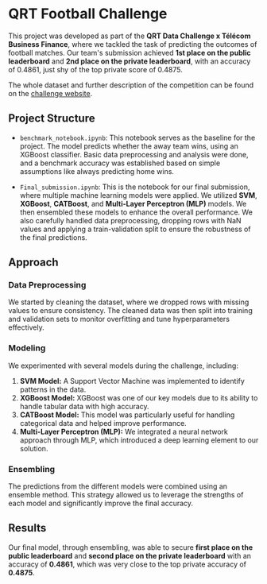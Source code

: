 # QRT Football Challenge

This project was developed as part of the **QRT Data Challenge x Télécom Business Finance**, where we tackled the task of predicting the outcomes of football matches. Our team's submission achieved **1st place on the public leaderboard** and **2nd place on the private leaderboard**, with an accuracy of 0.4861, just shy of the top private score of 0.4875.

The whole dataset and further description of the competition can be found on the [challenge website](https://challengedata.ens.fr/participants/challenges/143/).

## Project Structure
- `benchmark_notebook.ipynb`: This notebook serves as the baseline for the project. The model predicts whether the away team wins, using an XGBoost classifier. Basic data preprocessing and analysis were done, and a benchmark accuracy was established based on simple assumptions like always predicting home wins.
  
- `Final_submission.ipynb`: This is the notebook for our final submission, where multiple machine learning models were applied. We utilized **SVM**, **XGBoost**, **CATBoost**, and **Multi-Layer Perceptron (MLP)** models. We then ensembled these models to enhance the overall performance. We also carefully handled data preprocessing, dropping rows with NaN values and applying a train-validation split to ensure the robustness of the final predictions.

## Approach

### Data Preprocessing
We started by cleaning the dataset, where we dropped rows with missing values to ensure consistency. The cleaned data was then split into training and validation sets to monitor overfitting and tune hyperparameters effectively.

### Modeling
We experimented with several models during the challenge, including:

1. **SVM Model:** A Support Vector Machine was implemented to identify patterns in the data.
2. **XGBoost Model:** XGBoost was one of our key models due to its ability to handle tabular data with high accuracy.
3. **CATBoost Model:** This model was particularly useful for handling categorical data and helped improve performance.
4. **Multi-Layer Perceptron (MLP):** We integrated a neural network approach through MLP, which introduced a deep learning element to our solution.

### Ensembling
The predictions from the different models were combined using an ensemble method. This strategy allowed us to leverage the strengths of each model and significantly improve the final accuracy.

## Results

Our final model, through ensembling, was able to secure **first place on the public leaderboard** and **second place on the private leaderboard** with an accuracy of **0.4861**, which was very close to the top private accuracy of **0.4875**.
